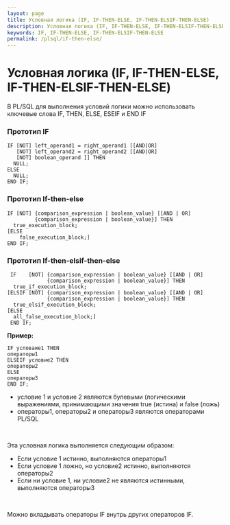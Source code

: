 ```yaml
---
layout: page
title: Условная логика (IF, IF-THEN-ELSE, IF-THEN-ELSIF-THEN-ELSE)
description: Условная логика (IF, IF-THEN-ELSE, IF-THEN-ELSIF-THEN-ELSE)
keywords: IF, IF-THEN-ELSE, IF-THEN-ELSIF-THEN-ELSE
permalink: /plsql/if-then-else/
---
```


# Условная логика (IF, IF-THEN-ELSE, IF-THEN-ELSIF-THEN-ELSE)

В PL/SQL для выполнения условий логики можно использовать ключевые слова IF, THEN, ELSE, ESEIF и END IF

### Прототип IF

    IF [NOT] left_operand1 = right_operand1 [[AND|OR]
       [NOT] left_operand2 = right_operand2 [[AND|OR]
       [NOT] boolean_operand ]] THEN
      NULL;
    ELSE
      NULL;
    END IF;

### Прототип If-then-else

    IF [NOT] {comparison_expression | boolean_value} [[AND | OR]
             {comparison_expression | boolean_value}] THEN
      true_execution_block;
    [ELSE
        false_execution_block;]
    END IF;

### Прототип If-then-elsif-then-else

     IF    [NOT] {comparison_expression | boolean_value} [[AND | OR]
                 {comparison_expression | boolean_value}] THEN
      true_if_execution_block;
    [ELSIF [NOT] {comparison_expression | boolean_value} [[AND | OR]
                 {comparison_expression | boolean_value}] THEN
      true_elsif_execution_block;
    [ELSE
      all_false_execution_block;]
     END IF;

<strong>Пример:</strong>

    IF условаие1 THEN
    операторы1
    ELSEIF условие2 THEN
    операторы2
    ELSE
    операторы3
    END IF;

<ul>
<li>условие 1 и условие 2 являются булевыми (логическими выражениями, принимающими значения true (истина) и false (ложь)</li>
<li>операторы1, операторы2 и операторы3 являются операторами PL/SQL</li>
</ul>

<br/>

Эта условная логика выполняется следующим образом:

<ul>
<li>Если условие 1 истинно, выполняются операторы1</li>
<li>Если условие 1 ложно, но условие2 истинно, выполняются операторы2</li>
<li>Если ни условие 1, ни условие2 не являются истинными, выполняются операторы3</li>
</ul>

<br/>

Можно вкладывать операторы IF внутрь других операторов IF.
